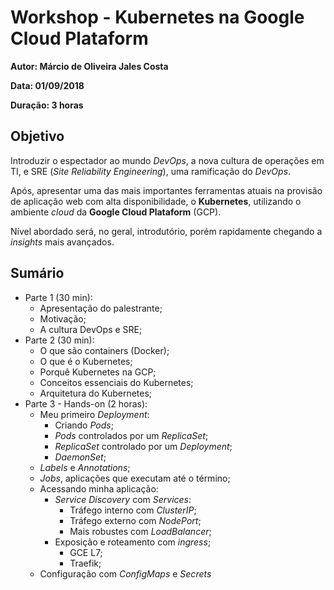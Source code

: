 # Workshop - Kubernetes na Google Cloud Plataform

**Autor: Márcio de Oliveira Jales Costa**

**Data: 01/09/2018**

**Duração: 3 horas**

## Objetivo

Introduzir o espectador ao mundo *DevOps*, a nova cultura de operações em TI, e SRE (*Site Reliability Engineering*), uma ramificação do *DevOps*.

Após, apresentar uma das mais importantes ferramentas atuais na provisão de aplicação web com alta disponibilidade, o **Kubernetes**, utilizando o ambiente *cloud* da **Google Cloud Plataform** (GCP).

Nível abordado será, no geral, introdutório, porém rapidamente chegando a *insights* mais avançados.

## Sumário

- Parte 1 (30 min):
  - Apresentação do palestrante;
  - Motivação;
  - A cultura DevOps e SRE;
- Parte 2 (30 min):
  - O que são containers (Docker);
  - O que é o Kubernetes;
  - Porquê Kubernetes na GCP;
  - Conceitos essenciais do Kubernetes;
  - Arquitetura do Kubernetes;
- Parte 3 - Hands-on (2 horas):
  - Meu primeiro *Deployment*:
    - Criando *Pods*;
    - *Pods* controlados por um *ReplicaSet*;
    - *ReplicaSet* controlado por um *Deployment*;
    - *DaemonSet*;
  - *Labels* e *Annotations*;
  - *Jobs*, aplicações que executam até o término;
  - Acessando minha aplicação:
    - *Service Discovery* com *Services*:
      - Tráfego interno com *ClusterIP*;
      - Tráfego externo com *NodePort*;
      - Mais robustes com *LoadBalancer*;
    - Exposição e roteamento com *ingress*;
      - GCE L7;
      - Traefik;
  - Configuração com *ConfigMaps* e *Secrets*
